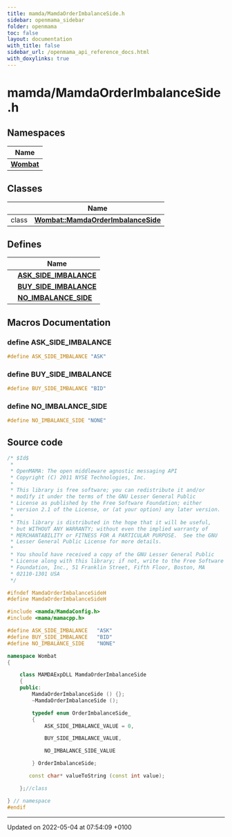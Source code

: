 ```yaml
---
title: mamda/MamdaOrderImbalanceSide.h
sidebar: openmama_sidebar
folder: openmama
toc: false
layout: documentation
with_title: false
sidebar_url: /openmama_api_reference_docs.html
with_doxylinks: true
---
```


# mamda/MamdaOrderImbalanceSide.h



## Namespaces

| Name           |
| -------------- |
| **[Wombat](namespaceWombat.html)**  |

## Classes

|                | Name           |
| -------------- | -------------- |
| class | **[Wombat::MamdaOrderImbalanceSide](classWombat_1_1MamdaOrderImbalanceSide.html)**  |

## Defines

|                | Name           |
| -------------- | -------------- |
|  | **[ASK_SIDE_IMBALANCE](MamdaOrderImbalanceSide_8h.html#define-ask-side-imbalance)**  |
|  | **[BUY_SIDE_IMBALANCE](MamdaOrderImbalanceSide_8h.html#define-buy-side-imbalance)**  |
|  | **[NO_IMBALANCE_SIDE](MamdaOrderImbalanceSide_8h.html#define-no-imbalance-side)**  |




## Macros Documentation

### define ASK_SIDE_IMBALANCE

```cpp
#define ASK_SIDE_IMBALANCE "ASK"
```


### define BUY_SIDE_IMBALANCE

```cpp
#define BUY_SIDE_IMBALANCE "BID"
```


### define NO_IMBALANCE_SIDE

```cpp
#define NO_IMBALANCE_SIDE "NONE"
```


## Source code

```cpp
/* $Id$
 *
 * OpenMAMA: The open middleware agnostic messaging API
 * Copyright (C) 2011 NYSE Technologies, Inc.
 *
 * This library is free software; you can redistribute it and/or
 * modify it under the terms of the GNU Lesser General Public
 * License as published by the Free Software Foundation; either
 * version 2.1 of the License, or (at your option) any later version.
 *
 * This library is distributed in the hope that it will be useful,
 * but WITHOUT ANY WARRANTY; without even the implied warranty of
 * MERCHANTABILITY or FITNESS FOR A PARTICULAR PURPOSE.  See the GNU
 * Lesser General Public License for more details.
 *
 * You should have received a copy of the GNU Lesser General Public
 * License along with this library; if not, write to the Free Software
 * Foundation, Inc., 51 Franklin Street, Fifth Floor, Boston, MA
 * 02110-1301 USA
 */

#ifndef MamdaOrderImbalanceSideH
#define MamdaOrderImbalanceSideH

#include <mamda/MamdaConfig.h>
#include <mama/mamacpp.h>

#define ASK_SIDE_IMBALANCE   "ASK"
#define BUY_SIDE_IMBALANCE   "BID"
#define NO_IMBALANCE_SIDE    "NONE"

namespace Wombat
{

    class MAMDAExpDLL MamdaOrderImbalanceSide
    {
    public:
        MamdaOrderImbalanceSide () {};
        ~MamdaOrderImbalanceSide ();

        typedef enum OrderImbalanceSide_
        {
            ASK_SIDE_IMBALANCE_VALUE = 0,

            BUY_SIDE_IMBALANCE_VALUE,

            NO_IMBALANCE_SIDE_VALUE

        } OrderImbalanceSide;

       const char* valueToString (const int value);

    };//class

} // namespace
#endif
```


-------------------------------

Updated on 2022-05-04 at 07:54:09 +0100
